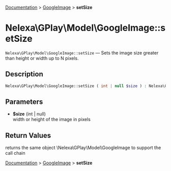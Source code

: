 [Documentation](../../README.md) > [GoogleImage](README.md) > **setSize**

# Nelexa\GPlay\Model\GoogleImage::setSize
`Nelexa\GPlay\Model\GoogleImage::setSize` — Sets the image size greater than height or width up to N pixels.

## Description
```php
Nelexa\GPlay\Model\GoogleImage::setSize ( int | null $size ) : Nelexa\GPlay\Model\GoogleImage
```

## Parameters
* **$size** (int | null)  
width or height of the image in pixels

## Return Values
returns the same object \Nelexa\GPlay\Model\GoogleImage to support the call chain

[Documentation](../../README.md) > [GoogleImage](README.md) > **setSize**
